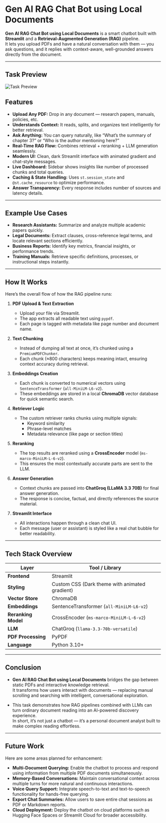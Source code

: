 
# Gen AI RAG Chat Bot using Local Documents

**Gen AI RAG Chat Bot using Local Documents** is a smart chatbot built with **Streamlit** and a **Retrieval-Augmented Generation (RAG)** pipeline.  
It lets you upload PDFs and have a natural conversation with them — you ask questions, and it replies with context-aware, well-grounded answers directly from the document.

---
## Task Preview
![Task Preview](https://image2url.com/images/1761714183830-388ad1fe-d47e-48f6-9f1a-bf3866d4a450.png)


## Features

- **Upload Any PDF:** Drop in any document — research papers, manuals, policies, etc.  
- **Understands Context:** It reads, splits, and organizes text intelligently for better retrieval.  
- **Ask Anything:** You can query naturally, like “What’s the summary of chapter 3?” or “Who is the author mentioning here?”  
- **Real-Time RAG Flow:** Combines retrieval + reranking + LLM generation seamlessly.  
- **Modern UI:** Clean, dark Streamlit interface with animated gradient and chat-style messages.  
- **Live Dashboard:** Sidebar shows insights like number of processed chunks and total queries.  
- **Caching & State Handling:** Uses `st.session_state` and `@st.cache_resource` to optimize performance.  
- **Answer Transparency:** Every response includes number of sources and latency details.

---

## Example Use Cases

- **Research Assistants:** Summarize and analyze multiple academic papers quickly.  
- **Legal Documents:** Extract clauses, cross-reference legal terms, and locate relevant sections efficiently.  
- **Business Reports:** Identify key metrics, financial insights, or performance trends.  
- **Training Manuals:** Retrieve specific definitions, processes, or instructional steps instantly.

---

## How It Works

Here’s the overall flow of how the RAG pipeline runs:

1. **PDF Upload & Text Extraction**  
   - Upload your file via Streamlit.  
   - The app extracts all readable text using `pypdf`.  
   - Each page is tagged with metadata like page number and document name.

2. **Text Chunking**  
   - Instead of dumping all text at once, it’s chunked using a `PremiumPDFChunker`.  
   - Each chunk (≈800 characters) keeps meaning intact, ensuring context accuracy during retrieval.

3. **Embeddings Creation**  
   - Each chunk is converted to numerical vectors using `SentenceTransformer` (`all-MiniLM-L6-v2`).  
   - These embeddings are stored in a local **ChromaDB** vector database for quick semantic search.

4. **Retriever Logic**  
   - The custom retriever ranks chunks using multiple signals:  
     - Keyword similarity  
     - Phrase-level matches  
     - Metadata relevance (like page or section titles)

5. **Reranking**  
   - The top results are reranked using a **CrossEncoder** model (`ms-marco-MiniLM-L-6-v2`).  
   - This ensures the most contextually accurate parts are sent to the LLM.

6. **Answer Generation**  
   - Context chunks are passed into **ChatGroq (LLaMA 3.3 70B)** for final answer generation.  
   - The response is concise, factual, and directly references the source material.

7. **Streamlit Interface**  
   - All interactions happen through a clean chat UI.  
   - Each message (user or assistant) is styled like a real chat bubble for better readability.

---

## Tech Stack Overview

| Layer | Tool / Library |
|-------|----------------|
| **Frontend** | Streamlit |
| **Styling** | Custom CSS (Dark theme with animated gradient) |
| **Vector Store** | ChromaDB |
| **Embeddings** | SentenceTransformer (`all-MiniLM-L6-v2`) |
| **Reranking Model** | CrossEncoder (`ms-marco-MiniLM-L-6-v2`) |
| **LLM** | ChatGroq (`llama-3.3-70b-versatile`) |
| **PDF Processing** | PyPDF |
| **Language** | Python 3.10+ |

---

## Conclusion

- **Gen AI RAG Chat Bot using Local Documents** bridges the gap between static PDFs and interactive knowledge retrieval.  
  It transforms how users interact with documents — replacing manual scrolling and searching with intelligent, conversational exploration.

- This task demonstrates how RAG pipelines combined with LLMs can turn ordinary document reading into an AI-powered discovery experience.  
  In short, it’s not just a chatbot — it’s a personal document analyst built to make complex reading effortless.

---

## Future Work

Here are some areas planned for enhancement:

- **Multi-Document Querying:** Enable the chatbot to process and respond using information from multiple PDF documents simultaneously.  
- **Memory-Based Conversations:** Maintain conversational context across multiple turns for more natural and continuous interactions.  
- **Voice Query Support:** Integrate speech-to-text and text-to-speech functionality for hands-free querying.  
- **Export Chat Summaries:** Allow users to save entire chat sessions as PDF or Markdown reports.  
- **Cloud Deployment:** Deploy the chatbot on cloud platforms such as Hugging Face Spaces or Streamlit Cloud for broader accessibility.

